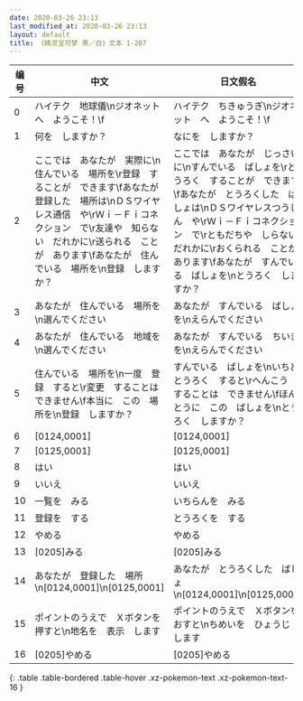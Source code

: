 ```yaml
---
date: 2020-03-26 23:13
last_modified_at: 2020-03-26 23:13
layout: default
title: 《精灵宝可梦 黑／白》文本 1-207
---
```

| 编号 | 中文 | 日文假名 | 日文汉字 |
| ---- | ---- | ---- | --- |
| 0 | ハイテク　地球儀\nジオネット　へ　ようこそ！\f | ハイテク　ちきゅうぎ\nジオネット　へ　ようこそ！\f | ハイテク　地球儀\nジオネット　へ　ようこそ！\f |
| 1 | 何を　しますか？ | なにを　しますか？ | 何を　しますか？ |
| 2 | ここでは　あなたが　実際に\n住んでいる　場所を\r登録　することが　できます\fあなたが　登録した　場所は\nＤＳワイヤレス通信　や\rＷｉ－Ｆｉコネクション　で\r友達や　知らない　だれかに\r送られる　ことが　あります\fあなたが　住んでいる　場所を\n登録　しますか？ | ここでは　あなたが　じっさいに\nすんでいる　ばしょを\rとうろく　することが　できます\fあなたが　とうろくした　ばしょは\nＤＳワイヤレスつうしん　や\rＷｉ－Ｆｉコネクション　で\rともだちや　しらない　だれかに\rおくられる　ことが　あります\fあなたが　すんでいる　ばしょを\nとうろく　しますか？ | ここでは　あなたが　実際に\n住んでいる　場所を\r登録　することが　できます\fあなたが　登録した　場所は\nＤＳワイヤレス通信　や\rＷｉ－Ｆｉコネクション　で\r友達や　知らない　だれかに\r送られる　ことが　あります\fあなたが　住んでいる　場所を\n登録　しますか？ |
| 3 | あなたが　住んでいる　場所を\n選んでください | あなたが　すんでいる　ばしょを\nえらんでください | あなたが　住んでいる　場所を\n選んでください |
| 4 | あなたが　住んでいる　地域を\n選んでください | あなたが　すんでいる　ちいきを\nえらんでください | あなたが　住んでいる　地域を\n選んでください |
| 5 | 住んでいる　場所を\n一度　登録　すると\r変更　することは　できません\f本当に　この　場所を\n登録　しますか？ | すんでいる　ばしょを\nいちど　とうろく　すると\rへんこう　することは　できません\fほんとうに　この　ばしょを\nとうろく　しますか？ | 住んでいる　場所を\n一度　登録　すると\r変更　することは　できません\f本当に　この　場所を\n登録　しますか？ |
| 6 | [0124,0001] | [0124,0001] | [0124,0001] |
| 7 | [0125,0001] | [0125,0001] | [0125,0001] |
| 8 | はい | はい | はい |
| 9 | いいえ | いいえ | いいえ |
| 10 | 一覧を　みる | いちらんを　みる | 一覧を　みる |
| 11 | 登録を　する | とうろくを　する | 登録を　する |
| 12 | やめる | やめる | やめる |
| 13 | [0205]みる | [0205]みる | [0205]みる |
| 14 | あなたが　登録した　場所\n[0124,0001]\n[0125,0001] | あなたが　とうろくした　ばしょ\n[0124,0001]\n[0125,0001] | あなたが　登録した　場所\n[0124,0001]\n[0125,0001] |
| 15 | ポイントのうえで　Ｘボタンを　押すと\n地名を　表示　します | ポイントのうえで　Ｘボタンを　おすと\nちめいを　ひょうじ　します | ポイントのうえで　Ｘボタンを　押すと\n地名を　表示　します |
| 16 | [0205]やめる | [0205]やめる | [0205]やめる |
{: .table .table-bordered .table-hover .xz-pokemon-text .xz-pokemon-text-16 }